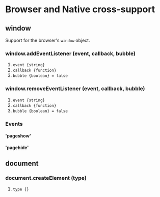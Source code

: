 # Browser and Native cross-support

## window

Support for the browser's `window` object.

### window.addEventListener (event, callback, bubble)
1. `event {string}`
2. `callback {function}`
3. `bubble {boolean} = false`

### window.removeEventListener (event, callback, bubble)
1. `event {string}`
2. `callback {function}`
3. `bubble {boolean} = false`

### Events

#### \'pageshow\'

#### \'pagehide\'


## document

### document.createElement (type)
1. `type {}`
